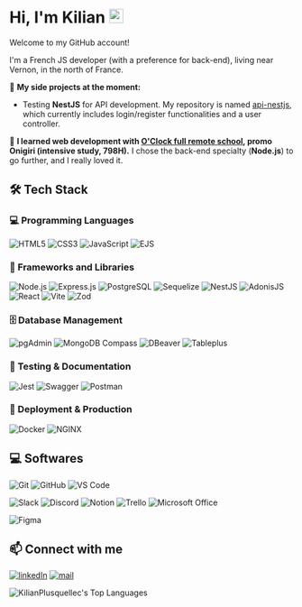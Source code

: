 # Hi, I'm Kilian <img src="https://media.giphy.com/media/hvRJCLFzcasrR4ia7z/giphy.gif" width="25px">

Welcome to my GitHub account!

I'm a French JS developer (with a preference for back-end), living near Vernon, in the north of France.

🔭 **My side projects at the moment:**
- Testing **NestJS** for API development. My repository is named [api-nestjs](https://github.com/KilianPlusquellec/api-nestjs), which currently includes login/register functionalities and a user controller.

🌱 **I learned web development with [O'Clock full remote school](https://oclock.io/), promo Onigiri (intensive study, 798H).**
I chose the back-end specialty (**Node.js**) to go further, and I really loved it.



## 🛠️ Tech Stack 

### 💻 Programming Languages

<section>
    <img src="https://img.shields.io/badge/HTML5-E34F26?style=for-the-badge&logo=html5&logoColor=white" alt="HTML5" />
    <img src="https://img.shields.io/badge/CSS3-1572B6?style=for-the-badge&logo=css3&logoColor=white" alt="CSS3" />
    <img src="https://img.shields.io/badge/JavaScript-F7DF1E?style=for-the-badge&logo=javascript&logoColor=black" alt="JavaScript" />
    <img src="https://img.shields.io/badge/EJS-8A2BE2?style=for-the-badge&logo=ejs&logoColor=white" alt="EJS" />
</section>

### 📖 Frameworks and Libraries

<section>
    <img src="https://img.shields.io/badge/Node.js-339933?style=for-the-badge&logo=nodedotjs&logoColor=white" alt="Node.js" />
    <img src="https://img.shields.io/badge/Express.js-%23404d59.svg?style=for-the-badge&logo=express&logoColor=%2361DAFB" alt="Express.js" />
    <img src="https://img.shields.io/badge/PostgreSQL-336791?style=for-the-badge&logo=postgresql&logoColor=white" alt="PostgreSQL" />
    <img src="https://img.shields.io/badge/Sequelize-52B0E7?style=for-the-badge&logo=sequelize&logoColor=white" alt="Sequelize" />
    <img src="https://img.shields.io/badge/NestJS-E0234E?style=for-the-badge&logo=nestjs&logoColor=white" alt="NestJS" />
    <img src="https://img.shields.io/badge/AdonisJS-5A45FF?style=for-the-badge&logo=adonisjs&logoColor=white" alt="AdonisJS" />
    <img src="https://img.shields.io/badge/React-61DAFB?style=for-the-badge&logo=react&logoColor=white" alt="React" />
    <img src="https://img.shields.io/badge/Vite-646CFF?style=for-the-badge&logo=vite&logoColor=white" alt="Vite" />
    <img src="https://img.shields.io/badge/Zod-007ACC?style=for-the-badge&logo=zod&logoColor=white" alt="Zod" />
</section>

### 🗄️ Database Management

<section>
    <img src="https://img.shields.io/badge/pgAdmin-316192?style=for-the-badge&logo=postgresql&logoColor=white" alt="pgAdmin" />
    <img src="https://img.shields.io/badge/MongoDB_Compass-4DB33D?style=for-the-badge&logo=mongodb&logoColor=white" alt="MongoDB Compass" />
    <img src="https://img.shields.io/badge/DBeaver-EE2D23?style=for-the-badge&logo=dbeaver&logoColor=white" alt="DBeaver" />
    <img src="https://img.shields.io/badge/Tableplus-ED9B33?style=for-the-badge&logo=tableplus&logoColor=white" alt="Tableplus" />
</section>

### 🧪 Testing & Documentation

<section>
    <img src="https://img.shields.io/badge/Jest-C21325?style=for-the-badge&logo=jest&logoColor=white" alt="Jest" />
    <img src="https://img.shields.io/badge/Swagger-85EA2D?style=for-the-badge&logo=swagger&logoColor=black" alt="Swagger" />
    <img src="https://img.shields.io/badge/Postman-FF6C37?style=for-the-badge&logo=postman&logoColor=white" alt="Postman" />
</section>

### 🚀 Deployment & Production

<section>
    <img src="https://img.shields.io/badge/Docker-2496ED?style=for-the-badge&logo=docker&logoColor=white" alt="Docker" />
    <img src="https://img.shields.io/badge/NGINX-009639?style=for-the-badge&logo=nginx&logoColor=white" alt="NGINX" />
</section>

## 💻 Softwares

![Git](https://img.shields.io/badge/-Git-black?style=for-the-badge&logo=git)
![GitHub](https://img.shields.io/badge/-GitHub-181717?style=for-the-badge&logo=github&logoColor=a55eea)
![VS Code](https://img.shields.io/badge/-VS%20Code-007ACC?style=for-the-badge&logo=visual-studio-code&logoColor=blue)


![Slack](https://img.shields.io/badge/-Slack-05122A?style=for-the-badge&logo=Slack&logoColor=orange&)
![Discord](https://img.shields.io/badge/Discord-5865F2?style=for-the-badge&logo=discord&logoColor=white)
![Notion](https://img.shields.io/badge/Notion-000000?style=for-the-badge&logo=notion&logoColor=white)
![Trello](https://img.shields.io/badge/Trello-0052CC?style=for-the-badge&logo=trello&logoColor=white)
![Microsoft Office](https://img.shields.io/badge/Microsoft_Office-D83B01?style=for-the-badge&logo=microsoft-office&logoColor=white)

![Figma](https://img.shields.io/badge/-Figma-05122A?style=for-the-badge&logo=Figma)

## 📫 Connect with me

[![linkedIn](https://img.shields.io/static/v1?message=LINKEDIN&label=&logo=LINKEDIN&style=for-the-badge&color=darkblue)](https://www.linkedin.com/in/kilian-plusquellec/)
[![mail](https://img.shields.io/static/v1?message=mail&label=&logo=gmail&logoColor=FFFFFF&style=for-the-badge&color=05122A)](mailto:k.plusquellec@free.fr)

![KilianPlusquellec's Top Languages](https://github-readme-stats.vercel.app/api/top-langs/?username=KilianPlusquellec&theme=vue&show_icons=true&hide_border=true&layout=compact)
